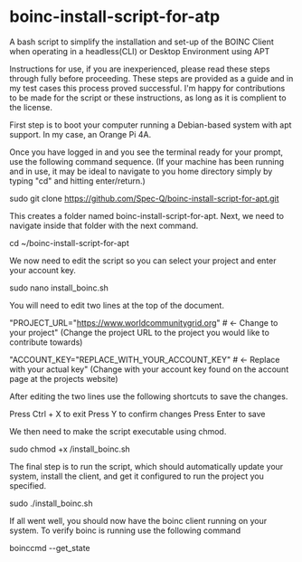 # boinc-install-script-for-atp
A bash script to simplify the installation and set-up of the BOINC Client when operating in a headless(CLI) or Desktop Environment using APT

Instructions for use, if you are inexperienced, please read these steps through fully before proceeding. These steps are provided as a guide and in my test cases this process proved successful. I'm happy for contributions to be made for the script or these instructions, as long as it is complient to the license. 

First step is to boot your computer running a Debian-based system with apt support. In my case, an Orange Pi 4A.

Once you have logged in and you see the terminal ready for your prompt, use the following command sequence. (If your machine has been running and in use, it may be ideal to navigate to you home directory simply by typing "cd" and hitting enter/return.)

sudo git clone https://github.com/Spec-Q/boinc-install-script-for-apt.git

This creates a folder named boinc-install-script-for-apt. Next, we need to navigate inside that folder with the next command. 

cd ~/boinc-install-script-for-apt

We now need to edit the script so you can select your project and enter your account key. 

sudo nano install_boinc.sh

You will need to edit two lines at the top of the document. 

"PROJECT_URL="https://www.worldcommunitygrid.org"   # <- Change to your project" (Change the project URL to the project you would like to contribute towards)

"ACCOUNT_KEY="REPLACE_WITH_YOUR_ACCOUNT_KEY"        # <- Replace with your actual key" (Change with your account key found on the account page at the projects website)

After editing the two lines use the following shortcuts to save the changes. 

Press Ctrl + X to exit
Press Y to confirm changes
Press Enter to save

We then need to make the script executable using chmod. 

sudo chmod +x /install_boinc.sh

The final step is to run the script, which should automatically update your system, install the client, and get it configured to run the project you specified. 

sudo ./install_boinc.sh

If all went well, you should now have the boinc client running on your system. To verify boinc is running use the following command

boinccmd --get_state



